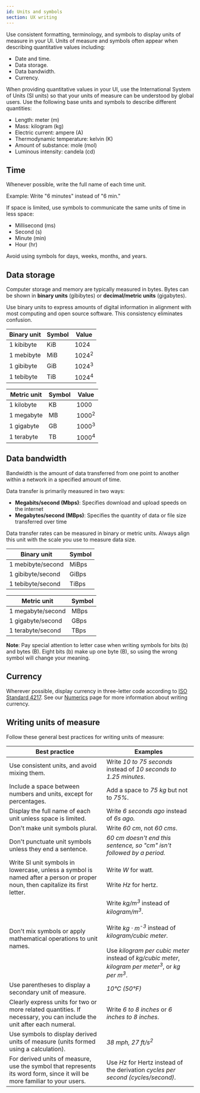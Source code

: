 ```yaml
---
id: Units and symbols
section: UX writing
---
```


Use consistent formatting, terminology, and symbols to display units of measure in your UI. Units of measure and symbols often appear when describing quantitative values including:

- Date and time.
- Data storage.
- Data bandwidth.
- Currency.

When providing quantitative values in your UI, use the International System of Units (SI units) so that your units of measure can be understood by global users. Use the following base units and symbols to describe different quantities:

- Length: meter (m)
- Mass: kilogram (kg)
- Electric current: ampere (A)
- Thermodynamic temperature: kelvin (K)
- Amount of substance: mole (mol)
- Luminous intensity: candela (cd)

## Time

Whenever possible, write the full name of each time unit.

Example: Write "6 minutes" instead of "6 min."

If space is limited, use symbols to communicate the same units of time in less space: 

- Millisecond (ms)
- Second (s)
- Minute (min)
- Hour (hr)

Avoid using symbols for days, weeks, months, and years.

## Data storage

Computer storage and memory are typically measured in bytes. Bytes can be shown in **binary units** (gibibytes) or **decimal/metric units** (gigabytes).

Use binary units to express amounts of digital information in alignment with most computing and open source software. This consistency eliminates confusion.

| **Binary unit** | **Symbol** | **Value**        |
|-----------------|------------|------------------|
| 1 kibibyte      | KiB        | 1024             |
| 1 mebibyte      | MiB        | 1024<sup>2</sup> |
| 1 gibibyte      | GiB        | 1024<sup>3</sup> |
| 1 tebibyte      | TiB        | 1024<sup>4</sup> |

| **Metric unit** | **Symbol** | **Value**        |
|-----------------|------------|------------------|
| 1 kilobyte     | KB       | 1000             |
| 1 megabyte     | MB        | 1000<sup>2</sup> |
| 1 gigabyte     | GB        | 1000<sup>3</sup> |
| 1 terabyte     | TB       | 1000<sup>4</sup> |

## Data bandwidth

Bandwidth is the amount of data transferred from one point to another within a network in a specified amount of time.

Data transfer is primarily measured in two ways:

- **Megabits/second (Mbps)**: Specifies download and upload speeds on the internet 
- **Megabytes/second (MBps)**: Specifies the quantity of data or file size transferred over time

Data transfer rates can be measured in binary or metric units. Always align this unit with the scale you use to measure data size. 

| **Binary unit** | **Symbol** |      
|-----------------|------------|
| 1 mebibyte/second | MiBps | 
| 1 gibibyte/second | GiBps | 
| 1 tebibyte/second | TiBps | 

| **Metric unit** | **Symbol** |      
|-----------------|------------|
| 1 megabyte/second | MBps | 
| 1 gigabyte/second | GBps | 
| 1 terabyte/second | TBps | 

**Note**: Pay special attention to letter case when writing symbols for bits (b) and bytes (B). Eight bits (b) make up one byte (B), so using the wrong symbol will change your meaning. 

## Currency

Wherever possible, display currency in three-letter code according to [ISO Standard 4217](https://www.iso.org/iso-4217-currency-codes.html). See our [Numerics](/ux-writing/numerics#numbers-and-currency) page for more information about writing currency.

## Writing units of measure

Follow these general best practices for writing units of measure:

| **Best practice**                                                                                                                                                          | **Examples**                                                                                                                                                                                                                                                            |
|----------------------------------------------------------------------------------------------------------------------------------------------------------------------------|---------------------------------------------------------------------------------------------------------------------------------------------------------------------------------------------------------------------------------------------------------------------------|
| Use consistent units, and avoid mixing them.                                                                                                                               | Write *10 to 75 seconds* instead of *10 seconds to 1.25 minutes*.                                                                                                                                       |
| Include a space between numbers and units, except for percentages.                                                                                                         | Add a space to *75 kg* but not to *75%*.                                                                                                                                                                                                             |
| Display the full name of each unit unless space is limited.                                                                                                                | Write *6 seconds ago* instead of *6s ago.*                                                                                                                                                                                                                                |
| Don't make unit symbols plural.                                                                                                                                            | Write *60 cm*, not *60 cms*.                                                                                                                                                                                                                                              |
| Don't punctuate unit symbols unless they end a sentence.                                                                                                                   | *60 cm doesn't end this sentence, so "cm" isn't followed by a period.*                                                                                                                                                                                                   |
| Write SI unit symbols in lowercase, unless a symbol is named after a person or proper noun, then capitalize its first letter. | Write *W* for watt.  <br /><br />Write *Hz* for hertz. |
| Don't mix symbols or apply mathematical operations to unit names.                                                                                                          | Write *kg/m<sup>3</sup>* instead of *kilogram/m<sup>3</sup>*.  <br /><br />Write *kg · m<sup>-3</sup>* instead of *kilogram/cubic meter*.  <br /><br />Use *kilogram per cubic meter* instead of *kg/cubic meter*, *kilogram per meter<sup>3</sup>*, or *kg per m<sup>3</sup>*. |
| Use parentheses to display a secondary unit of measure.                                                                                                | *10°C (50°F)*                                                                                                                                                                                                                                                             |
| Clearly express units for two or more related quantities. If necessary, you can include the unit after each numeral.                                                        | Write *6 to 8 inches* or *6 inches to 8 inches*.                                                                                                                                                                                                                                 |
| Use symbols to display derived units of measure (units formed using a calculation).                                                                                        | *38 mph, 27 ft/s<sup>2</sup>*                                                                                                                                                                                                                                                        |
| For derived units of measure, use the symbol that represents its word form, since it will be more familiar to your users.                                                        | Use *Hz* for Hertz instead of the derivation *cycles per second (cycles/second)*.     
